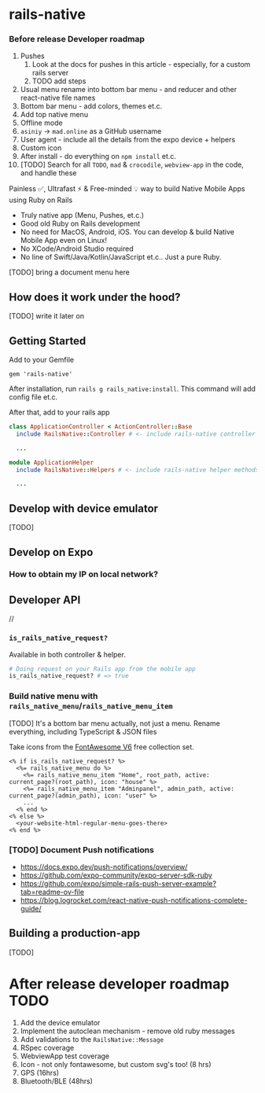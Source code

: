 # rails-native

### Before release Developer roadmap

1. Pushes
    1. Look at the docs for pushes in this article - especially, for a custom rails server
    1. TODO add steps
1. Usual menu rename into bottom bar menu - and reducer and other react-native file names
1. Bottom bar menu - add colors, themes et.c.
1. Add top native menu
1. Offline mode
1. `asiniy` -> `mad.online` as a GitHub username
1. User agent - include all the details from the expo device + helpers
1. Custom icon
1. After install - do everything on `npm install` et.c.
1. [TODO] Search for all `TODO`, `mad` & `crocodile`, `webview-app` in the code, and handle these

Painless ✅, Ultrafast ⚡ & Free-minded 💡 way to build Native Mobile Apps using Ruby on Rails

* Truly native app (Menu, Pushes, et.c.)
* Good old Ruby on Rails development
* No need for MacOS, Android, iOS. You can develop & build Native Mobile App even on Linux!
* No XCode/Android Studio required
* No line of Swift/Java/Kotlin/JavaScript et.c.. Just a pure Ruby.

[TODO] bring a document menu here

## How does it work under the hood?

[TODO] write it later on

## Getting Started

Add to your Gemfile

```
gem 'rails-native'
```

After installation, run `rails g rails_native:install`. This command will add config file et.c.

After that, add to your rails app

```rb
class ApplicationController < ActionController::Base
  include RailsNative::Controller # <- include rails-native controller methods

  ...
```

```rb
module ApplicationHelper
  include RailsNative::Helpers # <- include rails-native helper methods

  ...
```

## Develop with device emulator

[TODO]

## Develop on Expo

### How to obtain my IP on local network?

## Developer API

//

### `is_rails_native_request?`

Available in both controller & helper.

```rb
# Doing request on your Rails app from the mobile app
is_rails_native_request? # => true
```

### Build native menu with `rails_native_menu`/`rails_native_menu_item`

[TODO] It's a bottom bar menu actually, not just a menu. Rename everything, including TypeScript & JSON files

Take icons from the [FontAwesome V6](https://fontawesome.com/v6/search?o=r&m=free) free collection set.

```
<% if is_rails_native_request? %>
  <%= rails_native_menu do %>
    <%= rails_native_menu_item "Home", root_path, active: current_page?(root_path), icon: "house" %>
    <%= rails_native_menu_item "Adminpanel", admin_path, active: current_page?(admin_path), icon: "user" %>
    ...
  <% end %>
<% else %>
  <your-website-html-regular-menu-goes-there>
<% end %>
```

### [TODO] Document Push notifications

* https://docs.expo.dev/push-notifications/overview/
* https://github.com/expo-community/expo-server-sdk-ruby
* https://github.com/expo/simple-rails-push-server-example?tab=readme-ov-file
* https://blog.logrocket.com/react-native-push-notifications-complete-guide/

## Building a production-app

[TODO]

# After release developer roadmap TODO

1. Add the device emulator
1. Implement the autoclean mechanism - remove old ruby messages
1. Add validations to the `RailsNative::Message`
1. RSpec coverage
1. WebviewApp test coverage
1. Icon - not only fontawesome, but custom svg's too! (8 hrs)
1. GPS (16hrs)
1. Bluetooth/BLE (48hrs)
